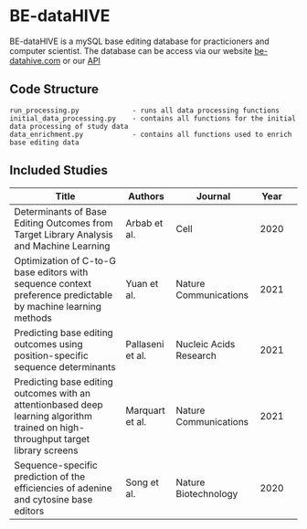 # BE-dataHIVE 
BE-dataHIVE is a mySQL base editing database for practicioners and computer scientist. The database can be access via our website [be-datahive.com](https://be-datahive.com/) or our [API](https://be-datahive.com/documentation.html)

## Code Structure
    run_processing.py             - runs all data processing functions
    initial_data_processing.py    - contains all functions for the initial data processing of study data
    data_enrichment.py            - contains all functions used to enrich base editing data

## Included Studies

| Title                                                                                                                                 | Authors          | Journal                | Year |   |
|---------------------------------------------------------------------------------------------------------------------------------------|------------------|------------------------|------|---|
| Determinants of Base Editing Outcomes   from Target Library Analysis and Machine Learning                                             | Arbab et al.     | Cell                   | 2020 |   |
| Optimization of C-to-G base editors with   sequence context preference predictable by machine learning methods                        | Yuan et al.      | Nature Communications  | 2021 |   |
| Predicting base editing outcomes using   position-specific sequence determinants                                                      | Pallaseni et al. | Nucleic Acids Research | 2021 |   |
| Predicting base editing outcomes with an   attentionbased deep learning algorithm trained on high-throughput target   library screens | Marquart et al.  | Nature Communications  | 2021 |   |
| Sequence-specific prediction of the   efficiencies of adenine and cytosine base editors                                               | Song et al.      | Nature Biotechnology   | 2020 |   |
